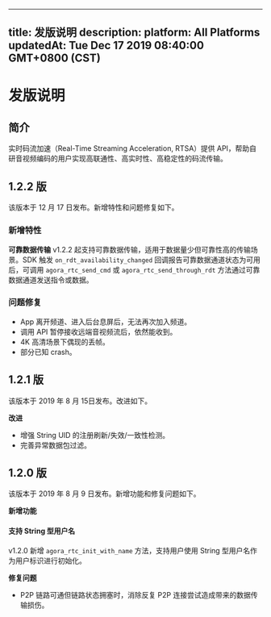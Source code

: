 
---
title: 发版说明
description: 
platform: All Platforms
updatedAt: Tue Dec 17 2019 08:40:00 GMT+0800 (CST)
---
# 发版说明
## 简介
实时码流加速（Real-Time Streaming Acceleration, RTSA）提供 API，帮助自研音视频编码的用户实现高联通性、高实时性、高稳定性的码流传输。

## 1.2.2 版
该版本于 12 月 17 日发布。新增特性和问题修复如下。

### 新增特性
**可靠数据传输**
v1.2.2 起支持可靠数据传输，适用于数据量少但可靠性高的传输场景。SDK 触发 `on_rdt_availability_changed` 回调报告可靠数据通道状态为可用后，可调用 `agora_rtc_send_cmd` 或 `agora_rtc_send_through_rdt` 方法通过可靠数据通道发送指令或数据。

### 问题修复
* App 离开频道、进入后台息屏后，无法再次加入频道。
* 调用 API 暂停接收远端音视频流后，依然能收到。
* 4K 高清场景下偶现的丢帧。
* 部分已知 crash。

## 1.2.1 版
该版本于 2019 年 8 月 15日发布。改进如下。

**改进**
- 增强 String UID 的注册刷新/失效/一致性检测。
- 完善异常数据包过滤。

## 1.2.0 版
该版本于 2019 年 8 月 9 日发布。新增功能和修复问题如下。

**新增功能**
#### 支持 String 型用户名
v1.2.0 新增 `agora_rtc_init_with_name` 方法，支持用户使用 String 型用户名作为用户标识进行初始化。

**修复问题**
- P2P 链路可通但链路状态拥塞时，消除反复 P2P 连接尝试造成带来的数据传输损伤。
